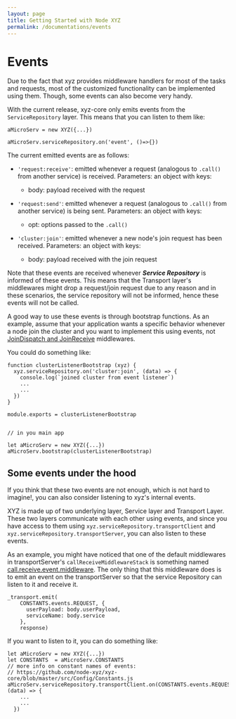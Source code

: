```yaml
---
layout: page
title: Getting Started with Node XYZ
permalink: /documentations/events
---
```


# Events

Due to the fact that xyz provides middleware handlers for most of the tasks and requests, most of the customized functionality can be implemented using them. Though, some events can also become very handy.

With the current release, xyz-core only emits events from the `ServiceRepository` layer. This means that you can listen to them like:

```
aMicroServ = new XYZ({...})

aMicroServ.serviceRepository.on('event', ()=>{})
```

The current emitted events are as follows:

  - `'request:receive'`: emitted whenever a request (analogous to `.call()` from another service) is received. Parameters: an object with keys:
    - body: payload received with the request

  - `'request:send'`: emitted whenever a request (analogous to `.call()` from another service) is being sent. Parameters: an object with keys:
    - opt: options passed to the `.call()`

  - `'cluster:join'`: emitted whenever a new node's join request has been received.  Parameters: an object with keys:
    - body: payload received with the join request


Note that these events are received whenever ***Service Repository*** is informed of these events. This means that the Transport layer's middlewares might drop a request/join request due to any reason and in these scenarios, the service repository will not be informed, hence these events will not be called.

A good way to use these events is through bootstrap functions. As an example, assume that your application wants a specific behavior whenever a node join the cluster and you want to implement this using events, not [JoinDispatch and JoinReceive](https://github.com/node-xyz/xyz-core/blob/master/xyz.js#L120) middlewares.

You could do something like:

```
function clusterListenerBootstrap (xyz) {
  xyz.serviceRepository.on('cluster:join', (data) => {
    console.log(`joined cluster from event listener`)
    ...
    ...
  })
}

module.exports = clusterListenerBootstrap


// in you main app

let aMicroServ = new XYZ({...})
aMicroServ.bootstrap(clusterListenerBootstrap)

```


## Some events under the hood

If you think that these two events are not enough, which is not hard to imagine!, you can also consider listening to xyz's internal events.

XYZ is made up of two underlying layer, Service layer and Transport Layer. These two layers communicate with each other using events, and since you have access to them using `xyz.serviceRepository.transportClient` and `xyz.serviceRepository.transportServer`, you can also listen to these events.

As an example, you might have noticed that one of the default middlewares in transportServer's `callReceiveMiddlewareStack` is something named [call.receive.event.middleware](https://github.com/node-xyz/xyz-core/blob/master/src/Transport/Middlewares/call/call.receive.event.middleware.js). The only thing that this middleware does is to emit an event on the transportServer so that the service Repository can listen to it and receive it.

```
_transport.emit(
    CONSTANTS.events.REQUEST, {
      userPayload: body.userPayload,
      serviceName: body.service
    },
    response)
```

If you want to listen to it, you can do something like:

```
let aMicroServ = new XYZ({...})
let CONSTANTS  = aMicroServ.CONSTANTS
// more info on constant names of events:
// https://github.com/node-xyz/xyz-core/blob/master/src/Config/Constants.js
aMicroServ.serviceRepository.transportClient.on(CONSTANTS.events.REQUEST, (data) => {
    ...
    ...
  })
```
